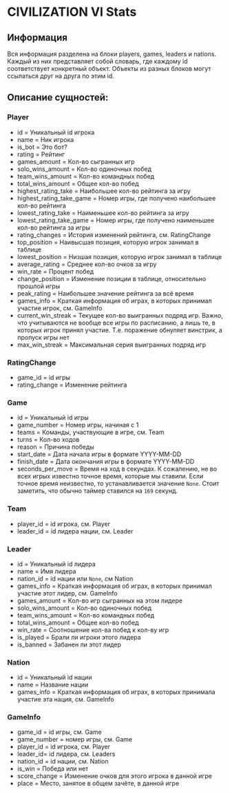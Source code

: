 # CIVILIZATION VI Stats

## Информация

Вся информация разделена на блоки players, games, leaders и nations. Каждый из них представляет собой словарь, где каждому id соответствует конкретный объект. Объекты из разных блоков могут ссылаться друг на друга по этим id.

## Описание сущностей:

### Player

- id = Уникальный id игрока
- name = Ник игрока
- is_bot = Это бот?
- rating = Рейтинг
- games_amount = Кол-во сыгранных игр
- solo_wins_amount = Кол-во одиночных побед
- team_wins_amount = Кол-во командных побед
- total_wins_amount = Общее кол-во побед
- highest_rating_take = Наибольшее кол-во рейтинга за игру
- highest_rating_take_game = Номер игры, где получено наибольшее кол-во рейтинга
- lowest_rating_take = Наименьшее кол-во рейтинга за игру
- lowest_rating_take_game = Номер игры, где получено наименьшее кол-во рейтинга за игры
- rating_changes = История изменений рейтинга, см. RatingChange
- top_position = Наивысшая позиция, которую игрок занимал в таблице
- lowest_position = Низшая позиция, которую игрок занимал в таблице
- average_rating = Среднее кол-во очков за игру
- win_rate = Процент побед
- change_position = Изменение позиции в таблице, относительно прошлой игры
- peak_rating = Наибольшее значение рейтинга за всё время
- games_info = Краткая информация об играх, в которых принимал участие игрок, см. GameInfo
- current_win_streak = Текущее кол-во выигранных подряд игр. Важно, что учитываются не вообще все игры по расписанию, а лишь те, в которых игрок принял участие. Т.е. поражение обнуляет винстрик, а пропуск игры нет
- max_win_streak = Максимальная серия выигранных подряд игр

### RatingChange

- game_id = id игры
- rating_change = Изменение рейтинга

### Game

- id = Уникальный id игры
- game_number = Номер игры, начиная с 1
- teams = Команды, участвующие в игре, см. Team
- turns = Кол-во ходов
- reason = Причина победы
- start_date = Дата начала игры в формате YYYY-MM-DD
- finish_date = Дата окончания игры в формате YYYY-MM-DD
- seconds_per_move = Время на ход в секундах. К сожалению, не во всех игрых известно точное время, которые мы ставили. Если точное время неизвестно, то устанавливается значение `None`. Стоит заметить, что обычно таймер ставился на `169` секунд.

### Team

- player_id = id игрока, см. Player
- leader_id = id лидера нации, см. Leader

### Leader

- id = Уникальный id лидера
- name = Имя лидера
- nation_id = id нации или `None`, см Nation
- games_info = Краткая информация об играх, в которых принимал участие этот лидер, см. GameInfo
- games_amount = Кол-во игр сыгранных на этом лидере
- solo_wins_amount = Кол-во одиночных побед
- team_wins_amount = Кол-во командных побед
- total_wins_amount = Общее кол-во побед
- win_rate = Соотношение кол-ва побед к кол-ву игр
- is_played = Брали ли игроки этого лидера
- is_banned = Забанен ли этот лидер

### Nation

- id = Уникальный id нации
- name = Название нации
- games_info = Краткая информация об играх, в которых принимала участие эта нация, см. GameInfo

### GameInfo

- game_id = id игры, см. Game
- game_number = номер игры, см. Game
- player_id = id игрока, см. Player
- leader_id= id лидера, см. Leaders
- nation_id = id нации, см. Nation
- is_win = Победа или нет
- score_change = Изменение очков для этого игрока в данной игре
- place = Место, занятое в общем зачёте, в данной игре
